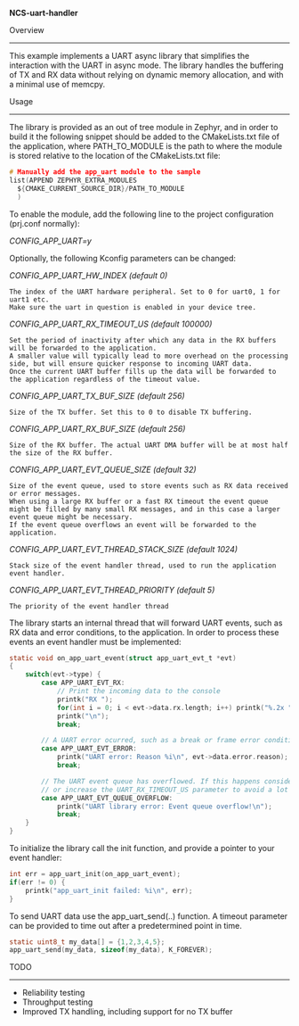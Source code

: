 **NCS-uart-handler**

Overview
********
This example implements a UART async library that simplifies the interaction with the UART in async mode. 
The library handles the buffering of TX and RX data without relying on dynamic memory allocation, and with a minimal use of memcpy. 

Usage
*****

The library is provided as an out of tree module in Zephyr, and in order to build it the following snippet should be added to the CMakeLists.txt file of the application, where PATH_TO_MODULE is the path to where the module is stored relative to the location of the CMakeLists.txt file:

```c
# Manually add the app_uart module to the sample
list(APPEND ZEPHYR_EXTRA_MODULES
  ${CMAKE_CURRENT_SOURCE_DIR}/PATH_TO_MODULE
  )
```

To enable the module, add the following line to the project configuration (prj.conf normally):

*CONFIG_APP_UART=y*

Optionally, the following Kconfig parameters can be changed:

*CONFIG_APP_UART_HW_INDEX (default 0)*

	The index of the UART hardware peripheral. Set to 0 for uart0, 1 for uart1 etc. 
	Make sure the uart in question is enabled in your device tree. 

*CONFIG_APP_UART_RX_TIMEOUT_US (default 100000)*

	Set the period of inactivity after which any data in the RX buffers will be forwarded to the application. 
	A smaller value will typically lead to more overhead on the processing side, but will ensure quicker response to incoming UART data. 
	Once the current UART buffer fills up the data will be forwarded to the application regardless of the timeout value. 

*CONFIG_APP_UART_TX_BUF_SIZE (default 256)*

	Size of the TX buffer. Set this to 0 to disable TX buffering.
		
*CONFIG_APP_UART_RX_BUF_SIZE (default 256)*

	Size of the RX buffer. The actual UART DMA buffer will be at most half the size of the RX buffer. 

*CONFIG_APP_UART_EVT_QUEUE_SIZE (default 32)*

	Size of the event queue, used to store events such as RX data received or error messages. 
	When using a large RX buffer or a fast RX timeout the event queue might be filled by many small RX messages, and in this case a larger event queue might be necessary. 
	If the event queue overflows an event will be forwarded to the application. 

*CONFIG_APP_UART_EVT_THREAD_STACK_SIZE (default 1024)*

	Stack size of the event handler thread, used to run the application event handler. 

*CONFIG_APP_UART_EVT_THREAD_PRIORITY (default 5)*

	The priority of the event handler thread


The library starts an internal thread that will forward UART events, such as RX data and error conditions, to the application. 
In order to process these events an event handler must be implemented:

```c
static void on_app_uart_event(struct app_uart_evt_t *evt)
{
	switch(evt->type) {
		case APP_UART_EVT_RX:
			// Print the incoming data to the console
			printk("RX ");
			for(int i = 0; i < evt->data.rx.length; i++) printk("%.2x ", evt->data.rx.bytes[i]);
			printk("\n");
			break;

		// A UART error ocurred, such as a break or frame error condition
		case APP_UART_EVT_ERROR:
			printk("UART error: Reason %i\n", evt->data.error.reason);
			break;

		// The UART event queue has overflowed. If this happens consider increasing the UART_EVENT_QUEUE_SIZE (will increase RAM usage),
		// or increase the UART_RX_TIMEOUT_US parameter to avoid a lot of small RX packets filling up the event queue
		case APP_UART_EVT_QUEUE_OVERFLOW:
			printk("UART library error: Event queue overflow!\n");
			break;
	}
}
```

To initialize the library call the init function, and provide a pointer to your event handler:

```c
int err = app_uart_init(on_app_uart_event);
if(err != 0) {
	printk("app_uart_init failed: %i\n", err);
}
```

To send UART data use the app_uart_send(..) function. A timeout parameter can be provided to time out after a predetermined point in time. 

```c
static uint8_t my_data[] = {1,2,3,4,5};
app_uart_send(my_data, sizeof(my_data), K_FOREVER);
```

TODO
****
- Reliability testing
- Throughput testing
- Improved TX handling, including support for no TX buffer
